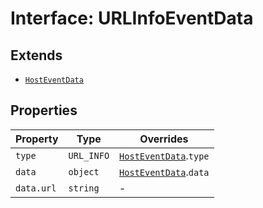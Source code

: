 # Interface: URLInfoEventData

## Extends

- [`HostEventData`](host-event-data.md)

## Properties

| Property | Type | Overrides |
| ------ | ------ | ------ |
| `type` | `URL_INFO` | [`HostEventData`](host-event-data.md).`type` |
| `data` | `object` | [`HostEventData`](host-event-data.md).`data` |
| `data.url` | `string` | - |
